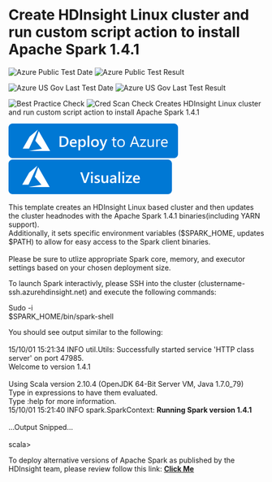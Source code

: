 # Create HDInsight Linux cluster and run custom script action to install Apache Spark 1.4.1

![Azure Public Test Date](https://azurequickstartsservice.blob.core.windows.net/badges/hdInsight-apache-spark/PublicLastTestDate.svg)
![Azure Public Test Result](https://azurequickstartsservice.blob.core.windows.net/badges/hdInsight-apache-spark/PublicDeployment.svg)

![Azure US Gov Last Test Date](https://azurequickstartsservice.blob.core.windows.net/badges/hdInsight-apache-spark/FairfaxLastTestDate.svg)
![Azure US Gov Last Test Result](https://azurequickstartsservice.blob.core.windows.net/badges/hdInsight-apache-spark/FairfaxDeployment.svg)

![Best Practice Check](https://azurequickstartsservice.blob.core.windows.net/badges/hdInsight-apache-spark/BestPracticeResult.svg)
![Cred Scan Check](https://azurequickstartsservice.blob.core.windows.net/badges/hdInsight-apache-spark/CredScanResult.svg)
Creates HDInsight Linux cluster and run custom script action to install Apache
Spark 1.4.1<br>

[![Deploy To Azure](https://raw.githubusercontent.com/Azure/azure-quickstart-templates/master/1-CONTRIBUTION-GUIDE/images/deploytoazure.svg?sanitize=true)](https://portal.azure.com/#create/Microsoft.Template/uri/https%3A%2F%2Fraw.githubusercontent.com%2FAzure%2Fazure-quickstart-templates%2Fmaster%2FhdInsight-apache-spark%2Fazuredeploy.json)
[![Visualize](https://raw.githubusercontent.com/Azure/azure-quickstart-templates/master/1-CONTRIBUTION-GUIDE/images/visualizebutton.svg?sanitize=true)](http://armviz.io/#/?load=https%3A%2F%2Fraw.githubusercontent.com%2FAzure%2Fazure-quickstart-templates%2Fmaster%2FhdInsight-apache-spark%2Fazuredeploy.json)

This template creates an HDInsight Linux based cluster and then updates the
cluster headnodes with the Apache Spark 1.4.1 binaries(including YARN
support).<br> Additionally, it sets specific environment variables
($SPARK_HOME, updates $PATH) to allow for easy access to the Spark client
binaries.<br> <br> Please be sure to utlize appropriate Spark core, memory, and
executor settings based on your chosen deployment size.<Br>

To launch Spark interactivly, please SSH into the cluster
(clustername-ssh.azurehdinsight.net) and execute the following commands:<br>

Sudo -i<Br> \$SPARK_HOME/bin/spark-shell<br>

You should see output similar to the following:<br> <br> 15/10/01 15:21:34 INFO
util.Utils: Successfully started service 'HTTP class server' on port 47985.<br>
Welcome to version 1.4.1<br> <br> Using Scala version 2.10.4 (OpenJDK 64-Bit
Server VM, Java 1.7.0_79)<br> Type in expressions to have them evaluated.<br>
Type :help for more information.<br> 15/10/01 15:21:40 INFO spark.SparkContext:
<b>Running Spark version 1.4.1</b><br> <br>...Output Snipped...<br><br> scala>

To deploy alternative versions of Apache Spark as published by the HDInsight
team, please review follow this link:
<a href="https://azure.microsoft.com/en-us/documentation/articles/hdinsight-hadoop-customize-cluster-linux/" target="_blank"><b>Click
Me</b>
